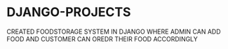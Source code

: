 # DJANGO-PROJECTS

CREATED FOODSTORAGE SYSTEM IN DJANGO WHERE ADMIN CAN ADD FOOD AND CUSTOMER  CAN OREDR THEIR FOOD ACCORDINGLY 
